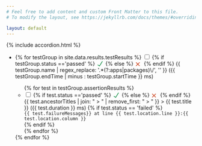 ```yaml
---
# Feel free to add content and custom Front Matter to this file.
# To modify the layout, see https://jekyllrb.com/docs/themes/#overriding-theme-defaults

layout: default
---
```

<style>
  svg {
    width: 1rem;
    height: 1rem;
    display: inline-block;
    margin-bottom: -4px;
    padding-right: 0.25rem;
  }
</style>
{% include accordion.html %}
<ul class="jekyllcodex_accordion">
  <li>
    {% for testGroup in site.data.results.testResults %}
      <input id="accordion{{ forloop.index }}" type="checkbox"/>
      <label for="accordion{{ forloop.index }}">
        {% if testGroup.status =='passed' %}
          <svg viewBox="0 0 10 10" fill="none" title="All Tests In This File Passed">
            <path d="M 2 6 l 3 2 l 5 -8" fill="none" stroke="#0e8c41"/>
          </svg>
        {% else %}
          <svg viewBox="0 0 10 10" title="Some Tests In This File Failed">
            <path role="button" d="M 8 8 l -6 -6 M 8 2 l -6 6" fill="none" stroke="#ca3d16"/>
          </svg>
        {% endif %}
        {{ testGroup.name | regex_replace: '.*(?:apps|packages)\/', '' }}
        <span class="duration">({{ testGroup.endTime | minus : testGroup.startTime }} ms)</span>
      </label>
      <div>
        <ul class="jekyllcodex_accordion">
          {% for test in testGroup.assertionResults %}
            <li>
              <input id="accordion{{ testGroup.startTime }}{{ forloop.index }}" type="checkbox" {% if test.status == 'failed' %}checked="true"{% endif %}/><label for="accordion{{ testGroup.startTime }}{{ forloop.index }}" {% if test.status == 'passed' %}class="no-expand"{% endif %}>
                {% if test.status =='passed' %}
                  <svg viewBox="0 0 10 10" fill="none" title="This Test Passed">
                    <path d="M 2 6 l 3 2 l 5 -8" fill="none" stroke="#0e8c41"/>
                  </svg>
                {% else %}
                  <svg viewBox="0 0 10 10" title="This Test Failed">
                    <path role="button" d="M 8 8 l -6 -6 M 8 2 l -6 6" fill="none" stroke="#ca3d16"/>
                  </svg>
                {% endif %}
                {{ test.ancestorTitles | join: " > "  | remove_first: " > " }} > {{ test.title }}
                <span class="duration">({{ test.duration }} ms)</span>
              </label>
              {% if test.status == 'failed' %}
                <div>
                  <code>{{ test.failureMessages}} at line {{ test.location.line }}:{{ test.location.column }}</code>
                </div>
              {% endif %}
            </li>
          {% endfor %}
        </ul>
      </div>
    {% endfor %}
  </li>
</ul>